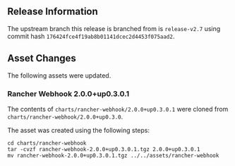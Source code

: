 ## Release Information

The upstream branch this release is branched from is `release-v2.7` using commit hash `176424fce4f19ab8b01141dcec2d4453f075aad2`.

## Asset Changes

The following assets were updated.

### Rancher Webhook 2.0.0+up0.3.0.1

The contents of `charts/rancher-webhook/2.0.0+up0.3.0.1` were cloned from `charts/rancher-webhook/2.0.0+up0.3.0`. 

The asset was created using the following steps:

```
cd charts/rancher-webhook
tar -cvzf rancher-webhook-2.0.0+up0.3.0.1.tgz 2.0.0+up0.3.0.1
mv rancher-webhook-2.0.0+up0.3.0.1.tgz ../../assets/rancher-webhook
```